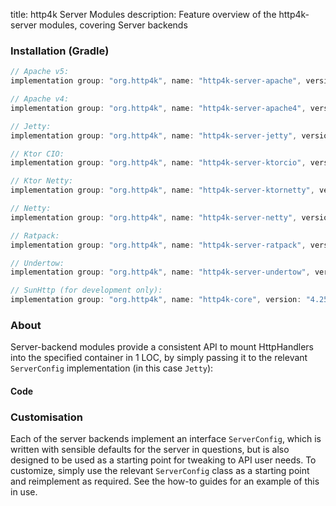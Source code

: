 title: http4k Server Modules
description: Feature overview of the http4k-server modules, covering Server backends

### Installation (Gradle)

```groovy
// Apache v5: 
implementation group: "org.http4k", name: "http4k-server-apache", version: "4.25.15.0"

// Apache v4: 
implementation group: "org.http4k", name: "http4k-server-apache4", version: "4.25.15.0"

// Jetty: 
implementation group: "org.http4k", name: "http4k-server-jetty", version: "4.25.15.0"

// Ktor CIO: 
implementation group: "org.http4k", name: "http4k-server-ktorcio", version: "4.25.15.0"

// Ktor Netty: 
implementation group: "org.http4k", name: "http4k-server-ktornetty", version: "4.25.15.0"

// Netty: 
implementation group: "org.http4k", name: "http4k-server-netty", version: "4.25.15.0"

// Ratpack: 
implementation group: "org.http4k", name: "http4k-server-ratpack", version: "4.25.15.0"

// Undertow: 
implementation group: "org.http4k", name: "http4k-server-undertow", version: "4.25.15.0"

// SunHttp (for development only): 
implementation group: "org.http4k", name: "http4k-core", version: "4.25.15.0"
```

### About
Server-backend modules provide a consistent API to mount HttpHandlers into the specified container in 1 LOC, by 
simply passing it to the relevant `ServerConfig` implementation (in this case `Jetty`):

#### Code [<img class="octocat"/>](https://github.com/http4k/http4k/blob/master/src/docs/guide/reference/servers/example_http.kt)

<script src="https://gist-it.appspot.com/https://github.com/http4k/http4k/blob/master/src/docs/guide/reference/servers/example_http.kt"></script>

### Customisation
Each of the server backends implement an interface `ServerConfig`, which is written with sensible defaults for the server in questions, 
but is also designed to be used as a starting point for tweaking to API user needs. To customize, simply use the relevant `ServerConfig` 
class as a starting point and reimplement as required. See the how-to guides for an example of this in use.
